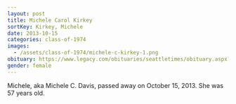 ```yaml
---
layout: post
title: Michele Carol Kirkey
sortKey: Kirkey, Michele
date: 2013-10-15
categories: class-of-1974
images:
  - /assets/class-of-1974/michele-c-kirkey-1.png
obituary: https://www.legacy.com/obituaries/seattletimes/obituary.aspx?n=michele-c-davis-kirkey&pid=167943728
gender: female
---
```

Michele, aka Michele C. Davis, passed away on October 15, 2013. She was 57 years old.
